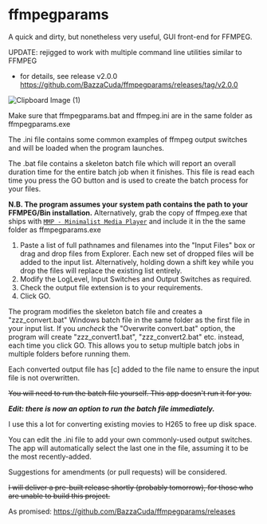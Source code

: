 # ffmpegparams
 
A quick and dirty, but nonetheless very useful, GUI front-end for FFMPEG.

UPDATE: rejigged to work with multiple command line utilities similar to FFMPEG
- for details, see release v2.0.0 https://github.com/BazzaCuda/ffmpegparams/releases/tag/v2.0.0

![Clipboard Image (1)](https://github.com/BazzaCuda/ffmpegparams/assets/22550919/a0a056a7-76b6-48ce-905b-cce1372fd5a5)

Make sure that ffmpegparams.bat and ffmpeg.ini are in the same folder as ffmpegparams.exe

The .ini file contains some common examples of ffmpeg output switches and will be loaded when the program launches.

The .bat file contains a skeleton batch file which will report an overall duration time for the entire batch job when it finishes.
This file is read each time you press the GO button and is used to create the batch process for your files.

**N.B. The program assumes your system path contains the path to your FFMPEG/Bin installation.**
Alternatively, grab the copy of ffmpeg.exe that ships with [`MMP - Minimalist Media Player`](https://github.com/BazzaCuda/MinimalistMediaPlayerX) and include it in the the same folder as ffmpegparams.exe

1. Paste a list of full pathnames and filenames into the "Input Files" box or drag and drop files from Explorer. Each new set of dropped files will be added to the input list.  Alternatively, holding down a shift key while you drop the files will replace the existing list entirely.
2. Modify the LogLevel, Input Switches and Output Switches as required.
3. Check the output file extension is to your requirements.
4. Click GO.

The program modifies the skeleton batch file and creates a "zzz_convert.bat" Windows batch file in the same folder as the first file in your input list.
If you _uncheck_ the "Overwrite convert.bat" option, the program will create "zzz_convert1.bat", "zzz_convert2.bat" etc. instead, each time you click GO.
This allows you to setup multiple batch jobs in multiple folders before running them.

Each converted output file has [c] added to the file name to ensure the input file is not overwritten.

~~You will need to run the batch file yourself. This app doesn't run it for you.~~

_**Edit: there is now an option to run the batch file immediately.**_

I use this a lot for converting existing movies to H265 to free up disk space.

You can edit the .ini file to add your own commonly-used output switches. The app will automatically select the last one in the file, assuming it to be the most recently-added.

Suggestions for amendments (or pull requests) will be considered.

~~I will deliver a pre-built release shortly (probably tomorrow), for those who are unable to build this project.~~

As promised: https://github.com/BazzaCuda/ffmpegparams/releases
